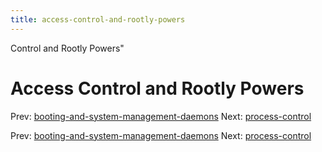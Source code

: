 ```yaml
---
title: access-control-and-rootly-powers
---
```


Control and Rootly Powers"

# Access Control and Rootly Powers

Prev:
[booting-and-system-management-daemons](booting-and-system-management-daemons.md)
Next: [process-control](process-control.md)

Prev:
[booting-and-system-management-daemons](booting-and-system-management-daemons.md)
Next: [process-control](process-control.md)
